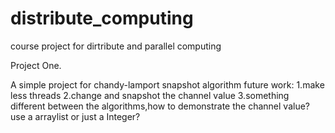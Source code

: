 
# distribute_computing
course project for dirtribute and parallel computing



Project One.

A simple project for chandy-lamport snapshot algorithm
future work:
1.make less threads
2.change and snapshot the channel value
3.something different between the algorithms,how to demonstrate the channel value?
use a arraylist or just a Integer?
